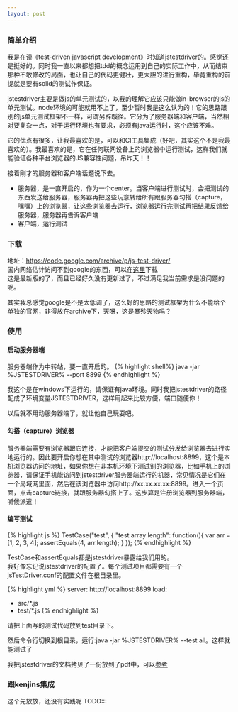 ```yaml
---
layout: post
---
```

### 简单介绍
我是在读《test-driven javascript development》时知道jstestdriver的。感觉还是挺好的。同时我一直以来都想把tdd的概念运用到自己的实际工作中，从而结束那种不敢修改的局面，也让自己的代码更健壮，更大胆的进行重构，毕竟重构的前提就是要有solid的测试作保证。  

jstestdriver主要是做js的单元测试的，以我的理解它应该只能做in-browser的js的单元测试。node环境的可能就用不上了，至少暂时我是这么认为的！它的思路跟别的js单元测试框架不一样，可谓另辟蹊径。它分为了服务器端和客户端，当然相对要复杂一点，对于运行环境也有要求，必须有java运行时，这个应该不难。

它的优点有很多，让我最喜欢的是，可以和CI工具集成（好吧，其实这个不是我最喜欢的）。我最喜欢的是，它在任何联网设备上的浏览器中运行测试，这样我们就能验证各种平台浏览器的JS兼容性问题，吊炸天！！

接着刚才的服务器和客户端话题说下去。
- 服务器，是一直开启的，作为一个center。当客户端进行测试时，会把测试的东西发送给服务器，服务器再把这些玩意转给所有跟服务器勾搭（capture，嘿嘿）上的浏览器，让这些浏览器去运行，浏览器运行完测试再把结果反馈给服务器，服务器再告诉客户端
- 客户端，运行测试

### 下载
地址：https://code.google.com/archive/p/js-test-driver/  
国内网络估计访问不到google的东西，可以在[这里](/attachments/jstestdriver-1.3.5.jar)下载  
这是最新版的了，而且已经好久没有更新过了，不过满足我当前需求是没问题的呢。

其实我总感觉google是不是太低调了，这么好的思路的测试框架为什么不能给个单独的官网，非得放在archive下，天呀，这是暴殄天物吗？

### 使用
#### 启动服务器端
服务器端作为中转站，要一直开启的。
{% highlight shell%}
java -jar %JSTESTDRIVER% --port 8899
{% endhighlight %}

我这个是在windows下运行的，请保证有java环境。同时我把jstestdriver的路径配成了环境变量JSTESTDRIVER，这样用起来比较方便，端口随便你！

以后就不用动服务器端了，就让他自己玩耍吧。

#### 勾搭（capture）浏览器
服务器端需要有浏览器跟它连接，才能把客户端提交的测试分发给浏览器去进行实地运行的。因此要开启你想在其中测试的浏览器http://localhost:8899，这个是本机浏览器访问的地址，如果你想在非本机环境下测试别的浏览器，比如手机上的浏览器，请保证手机能访问到jstestdriver服务器端运行的机器，常见情况是它们在一个局域网里面，然后在该浏览器中访问http://xx.xx.xx.xx:8899。进入一个页面，点击capture链接，就跟服务器勾搭上了。这步算是注册浏览器到服务器端，听候派遣！

#### 编写测试
{% highlight js %}
TestCase("test", {
	"test array length": function(){
		var arr = [1, 2, 3, 4];
		assertEquals(4, arr.length);
	}
});
{% endhighlight %}

TestCase和assertEquals都是jstestdriver暴露给我们用的。  
我好像忘记说jstestdriver的配置了。每个测试项目都需要有一个jsTestDriver.conf的配置文件在根目录里。

{% highlight yml %}
server: http://localhost:8899
load:
  - src/*.js
  - test/*.js
{% endhighlight %}

请把上面写的测试代码放到test目录下。

然后命令行切换到根目录，运行:java -jar %JSTESTDRIVER% --test all。这样就能测试了

我把jstestdriver的文档拷贝了一份放到了pdf中，可以[参考](/attachments/jstestdriver-doc.pdf)

### 跟kenjins集成
这个先放放，还没有实践呢
TODO:::